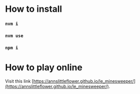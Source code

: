 # How to install

### `nvm i`
### `nvm use`

### `npm i`

# How to play online

Visit this link [https://annslittleflower.github.io/le_minesweeper/](https://annslittleflower.github.io/le_minesweeper/).
